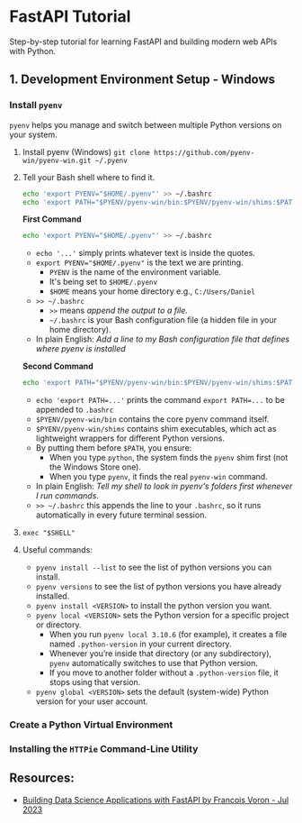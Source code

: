 # FastAPI Tutorial

Step-by-step tutorial for learning FastAPI and building modern web APIs with Python.

## 1. Development Environment Setup - Windows

### Install `pyenv`
`pyenv` helps you manage and switch between multiple Python versions on your system.

1. Install pyenv (Windows) `git clone https://github.com/pyenv-win/pyenv-win.git ~/.pyenv`
2. Tell your Bash shell where to find it.
    ```bash
    echo 'export PYENV="$HOME/.pyenv"' >> ~/.bashrc
    echo 'export PATH="$PYENV/pyenv-win/bin:$PYENV/pyenv-win/shims:$PATH"' >> ~/.bashrc
    ```

    **First Command**

    ```bash
    echo 'export PYENV="$HOME/.pyenv"' >> ~/.bashrc
    ```
    * `echo '...'` simply prints whatever text is inside the quotes.
    * `export PYENV="$HOME/.pyenv"` is the text we are printing.
        - `PYENV` is the name of the environment variable.
        - It's being set to `$HOME/.pyenv`
        - `$HOME` means your home directory e.g., `C:/Users/Daniel`
    * `>> ~/.bashrc`
        - `>>` means *append the output to a file.*
        - `~/.bashrc` is your Bash configuration file (a hidden file in your home directory). 
    * In plain English: *Add a line to my Bash configuration file that defines where pyenv is installed*

    **Second Command**
    ```bash
    echo 'export PATH="$PYENV/pyenv-win/bin:$PYENV/pyenv-win/shims:$PATH"' >> ~/.bashrc
    ```
    * `echo 'export PATH=...'` prints the command `export PATH=...` to be appended to `.bashrc`
    * `$PYENV/pyenv-win/bin` contains the core pyenv command itself.
    * `$PYENV/pyenv-win/shims` contains shim executables, which act as lightweight wrappers for different Python versions.
    * By putting them before `$PATH`, you ensure:
        - When you type `python`, the system finds the `pyenv` shim first (not the Windows Store one).
        - When you type `pyenv`, it finds the real `pyenv-win` command.
    * In plain English: *Tell my shell to look in pyenv's folders first whenever I run commands*.
    * `>> ~/.bashrc` this appends the line to your `.bashrc`, so it runs automatically in every future terminal session. 

3. `exec "$SHELL"`

4. Useful commands:
    * `pyenv install --list` to see the list of python versions you can install.
    * `pyenv versions` to see the list of python versions you have already installed.
    * `pyenv install <VERSION>` to install the python version you want.
    * `pyenv local <VERSION>` sets the Python version for a specific project or directory.
        - When you run `pyenv local 3.10.6` (for example), it creates a file named `.python-version` in your current directory.
        - Whenever you’re inside that directory (or any subdirectory), `pyenv` automatically switches to use that Python version.
        - If you move to another folder without a `.python-version` file, it stops using that version.  
    * `pyenv global <VERSION>` sets the default (system-wide) Python version for your user account.
     
### Create a Python Virtual Environment


### Installing the `HTTPie` Command-Line Utility





## Resources:
* [Building Data Science Applications with FastAPI by Francois Voron - Jul 2023](https://github.com/PacktPublishing/Building-Data-Science-Applications-with-FastAPI-Second-Edition/tree/main)


